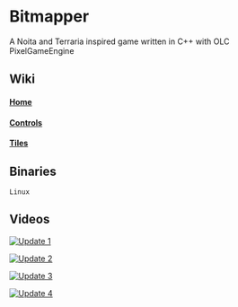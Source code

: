 # Bitmapper
A Noita and Terraria inspired game written in C++ with OLC PixelGameEngine

## Wiki

#### [Home](https://github.com/ihave13digits/Bitmapper/wiki/Home)

#### [Controls](https://github.com/ihave13digits/Bitmapper/wiki/All-Controls)

#### [Tiles](https://github.com/ihave13digits/Bitmapper/wiki/All-Tiles)

## Binaries

    Linux

## Videos

[![Update 1](https://img.youtube.com/vi/Be0IGGQ2hDg/maxresdefault.jpg)](https://youtu.be/Be0IGGQ2hDg)

[![Update 2](https://img.youtube.com/vi/CK5s_DdnJwM/maxresdefault.jpg)](https://youtu.be/CK5s_DdnJwM)

[![Update 3](https://img.youtube.com/vi/8uvIIagOaKI/maxresdefault.jpg)](https://youtu.be/8uvIIagOaKI)

[![Update 4](https://img.youtube.com/vi/dXyfv-J9zYc/maxresdefault.jpg)](https://youtu.be/dXyfv-J9zYc)
